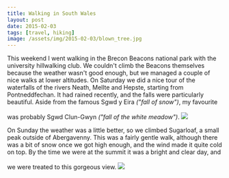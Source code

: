 ```yaml
---
title: Walking in South Wales
layout: post
date: 2015-02-03
tags: [travel, hiking]
image: /assets/img/2015-02-03/blown_tree.jpg
---
```


This weekend I went walking in the Brecon Beacons national park with the
university hillwalking club. We couldn't climb the Beacons themselves because
the weather wasn't good enough, but we managed a couple of nice walks at lower
altitudes. On Saturday we did a nice tour of the waterfalls of the rivers
Neath, Mellte and Hepste, starting from Pontneddfechan.
It had rained recently, and the falls were particularly beautiful. Aside from
the famous Sgwd y Eira *("fall of snow")*, my favourite was probably Sgwd Clun-Gwyn
*("fall of the white meadow")*.
<img style="padding-top: 1rem" src="/assets/img/2015-02-03/sgwd_clun-gwyn.jpg">

On Sunday the weather was a little better, so we climbed Sugarloaf, a small
peak outside of Abergavenny. This was a fairly gentle walk, although there was
a bit of snow once we got high enough, and the wind made it quite cold on top.
By the time we were at the summit it was a bright and clear day, and we were
treated to this gorgeous view.
<img style="padding-top: 1rem" src="/assets/img/2015-02-03/sugar_loaf.jpg">
